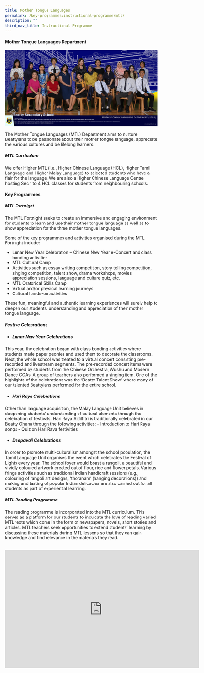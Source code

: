 ```yaml
---
title: Mother Tongue Languages
permalink: /key-programmes/instructional-programme/mtl/
description: ""
third_nav_title: Instructional Programme
---
```

#### Mother Tongue Languages Department
![](/images/Our%20People/mother-tongue-language-department-2.png)

The Mother Tongue Languages (MTL) Department aims to nurture Beattyians to be passionate about their mother tongue language, appreciate the various cultures and be lifelong learners.

##### **MTL Curriculum**
We offer Higher MTL (i.e., Higher Chinese Language (HCL), Higher Tamil Language and Higher Malay Language) to selected students who have a flair for the language. We are also a Higher Chinese Language Centre hosting Sec 1 to 4 HCL classes for students from neighbouring schools.

#### **Key Programmes**

##### **MTL Fortnight**
The MTL Fortnight seeks to create an immersive and engaging environment for students to learn and use their mother tongue language as well as to show appreciation for the three mother tongue languages.

Some of the key programmes and activities organised during the MTL Fortnight include:
-	Lunar New Year Celebration –  Chinese New Year e-Concert and class bonding activities
-	MTL Cultural Camp
-	Activities such as essay writing competition, story telling competition, singing competition, talent show, drama workshops, movies appreciation sessions, language and culture quiz, etc.
-	MTL Oratorical Skills Camp
-	Virtual and/or physical learning journeys
-	Cultural hands-on activities

These fun, meaningful and authentic learning experiences will surely help to deepen our students’ understanding and appreciation of their mother tongue language.

##### **Festive Celebrations**
- ##### **Lunar New Year Celebrations**
This year, the celebration began with class bonding activities where students made paper peonies and used them to decorate the classrooms. Next, the whole school was treated to a virtual concert consisting pre-recorded and livestream segments. The pre-recorded concert items were performed by students from the Chinese Orchestra, Wushu and Modern Dance CCAs. A group of teachers also performed a singing item. One of the highlights of the celebrations was the ‘Beatty Talent Show’ where many of our talented Beattyians performed for the entire school.

- ##### **Hari Raya Celebrations**
Other than language acquisition, the Malay Language Unit believes in deepening students’ understanding of cultural elements through the celebration of festivals. Hari Raya Aidilfitri is traditionally celebrated in our Beatty Ohana through the following activities:
	-	Introduction to Hari Raya songs
	-	Quiz on Hari Raya festivities


- ##### **Deepavali Celebrations**
In order to promote multi-culturalism amongst the school population, the Tamil Language Unit organises the event which celebrates the Festival of Lights every year. The school foyer would boast a rangoli, a beautiful and vividly coloured artwork created out of flour, rice and flower petals. Various fringe activities such as traditional Indian handicraft sessions (e.g., colouring of rangoli art designs, ‘thoranam’ (hanging decorations)) and making and tasting of popular Indian delicacies are also carried out for all students as part of experiential learning.

##### **MTL Reading Programme**
The reading programme is incorporated into the MTL curriculum. This serves as a platform for our students to inculcate the love of reading varied MTL texts which come in the form of newspapers, novels, short stories and articles. MTL teachers seek opportunities to extend students’ learning by discussing these materials during MTL lessons so that they can gain knowledge and find relevance in the materials they read.
<br><br>

<div align="center"><iframe src="https://docs.google.com/presentation/d/e/2PACX-1vRKMIvblZTC0NeHPukpaPAtQGYzZpMI4BFfxTcbFdrkebHsKXXR5d2h46MMOEF2Qma9uwq7B3XnTtvl/embed?start=true&amp;loop=true&amp;delayms=3000" frameborder="0" width="640" height="389" allowfullscreen="true"></iframe></div>